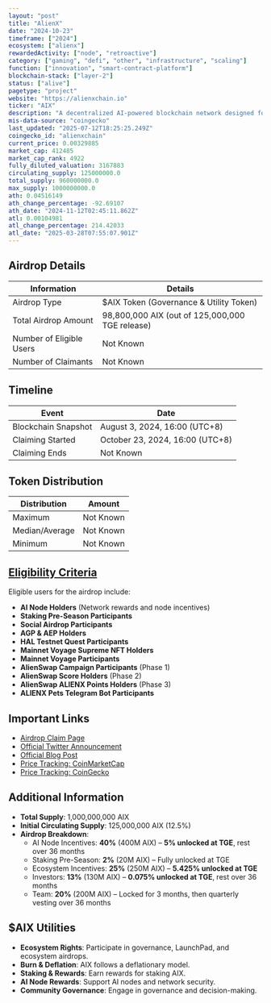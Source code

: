 ```yaml
---
layout: "post"
title: "AlienX"
date: "2024-10-23"
timeframe: ["2024"]
ecosystem: ["alienx"]
rewardedActivity: ["node", "retroactive"]
category: ["gaming", "defi", "other", "infrastructure", "scaling"]
function: ["innovation", "smart-contract-platform"]
blockchain-stack: ["layer-2"]
status: ["alive"]
pagetype: "project"
website: "https://alienxchain.io"
ticker: "AIX"
description: "A decentralized AI-powered blockchain network designed for scalability, governance, and AI-node incentives."
mis-data-source: "coingecko"
last_updated: "2025-07-12T18:25:25.249Z"
coingecko_id: "alienxchain"
current_price: 0.00329885
market_cap: 412485
market_cap_rank: 4922
fully_diluted_valuation: 3167883
circulating_supply: 125000000.0
total_supply: 960000000.0
max_supply: 1000000000.0
ath: 0.04516149
ath_change_percentage: -92.69107
ath_date: "2024-11-12T02:45:11.862Z"
atl: 0.00104981
atl_change_percentage: 214.42033
atl_date: "2025-03-28T07:55:07.901Z"
---
```


## Airdrop Details

| Information              | Details                                         |
| ------------------------ | ----------------------------------------------- |
| Airdrop Type             | $AIX Token (Governance & Utility Token)         |
| Total Airdrop Amount     | 98,800,000 AIX (out of 125,000,000 TGE release) |
| Number of Eligible Users | Not Known                                       |
| Number of Claimants      | Not Known                                       |

## Timeline

| Event               | Date                            |
| ------------------- | ------------------------------- |
| Blockchain Snapshot | August 3, 2024, 16:00 (UTC+8)   |
| Claiming Started    | October 23, 2024, 16:00 (UTC+8) |
| Claiming Ends       | Not Known                       |

## Token Distribution

| Distribution   | Amount    |
| -------------- | --------- |
| Maximum        | Not Known |
| Median/Average | Not Known |
| Minimum        | Not Known |

## [Eligibility Criteria](https://mirror.xyz/0xA1e3989D59ECCE840c64286B19D50F319b50a82f/HdaSSaC4SWkjuBPm5E4zQQTijzOyFcqy-xnhb7ZrkU4)

Eligible users for the airdrop include:

- **AI Node Holders** (Network rewards and node incentives)
- **Staking Pre-Season Participants**
- **Social Airdrop Participants**
- **AGP & AEP Holders**
- **HAL Testnet Quest Participants**
- **Mainnet Voyage Supreme NFT Holders**
- **Mainnet Voyage Participants**
- **AlienSwap Campaign Participants** (Phase 1)
- **AlienSwap Score Holders** (Phase 2)
- **AlienSwap ALIENX Points Holders** (Phase 3)
- **ALIENX Pets Telegram Bot Participants**

## Important Links

- [Airdrop Claim Page](https://alienxchain.io/claim-aix)
- [Official Twitter Announcement](https://x.com/ALIENXchain/status/1845441702800261399)
- [Official Blog Post](https://mirror.xyz/0xA1e3989D59ECCE840c64286B19D50F319b50a82f/HdaSSaC4SWkjuBPm5E4zQQTijzOyFcqy-xnhb7ZrkU4)
- [Price Tracking: CoinMarketCap](https://coinmarketcap.com/currencies/alienx/)
- [Price Tracking: CoinGecko](https://www.coingecko.com/en/coins/alienx)

## Additional Information

- **Total Supply**: 1,000,000,000 AIX
- **Initial Circulating Supply**: 125,000,000 AIX (12.5%)
- **Airdrop Breakdown**:
  - AI Node Incentives: **40%** (400M AIX) – **5% unlocked at TGE**, rest over 36 months
  - Staking Pre-Season: **2%** (20M AIX) – Fully unlocked at TGE
  - Ecosystem Incentives: **25%** (250M AIX) – **5.425% unlocked at TGE**
  - Investors: **13%** (130M AIX) – **0.075% unlocked at TGE**, rest over 36 months
  - Team: **20%** (200M AIX) – Locked for 3 months, then quarterly vesting over 36 months

## $AIX Utilities

- **Ecosystem Rights**: Participate in governance, LaunchPad, and ecosystem airdrops.
- **Burn & Deflation**: AIX follows a deflationary model.
- **Staking & Rewards**: Earn rewards for staking AIX.
- **AI Node Rewards**: Support AI nodes and network security.
- **Community Governance**: Engage in governance and decision-making.